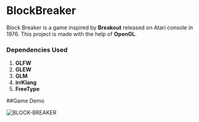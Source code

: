 # BlockBreaker
Block Breaker is a game inspired by **Breakout** released on Atari console in 1976.
This project is made with the help of **OpenGL**.

### Dependencies Used
1. **GLFW**
2. **GLEW**
3. **GLM**
4. **irrKlang**
5. **FreeType**

##Game Demo

![BLOCK-BREAKER](https://user-images.githubusercontent.com/37909750/157935272-d3a60960-4d35-487b-a6b7-0442a698a71c.gif)
